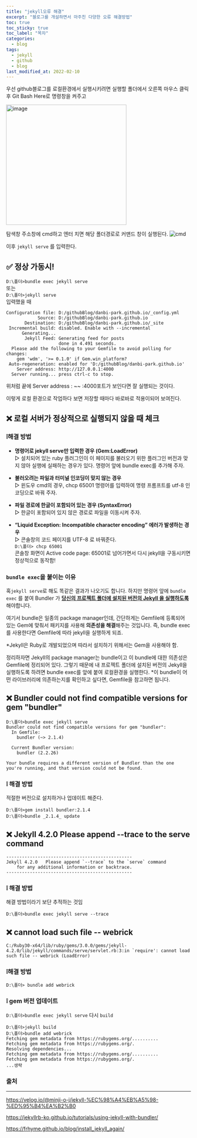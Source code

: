 ```yaml
---
title: "jekyll오류 해결"
excerpt: "블로그를 개설하면서 마주친 다양한 오류 해결방법"
toc: true
toc_sticky: true
toc_label: "목차"
categories:
  - blog
tags:
  - jekyll
  - github
  - blog
last_modified_at: 2022-02-10
---
```





우선 github블로그를 로컬환경에서 실행시키려면
실행할 폴더에서 오른쪽 마우스 클릭 후 Git Bash Here로 명령창을 켜주고   

<img width="328" alt="image" src="https://user-images.githubusercontent.com/86641773/153336602-84af3a07-5be7-4f81-9403-2eabb6e05243.png">

탐색창 주소창에 cmd하고 엔터 치면 해당 폴더경로로 커맨드 창이 실행된다.
![cmd](https://user-images.githubusercontent.com/86641773/153548801-7b551952-8162-4072-87ac-9c77aeedb44c.gif)

이후 `jekyll serve` 를 입력한다. 

## ✅ 정상 가동시!

`D:\폴더>bundle exec jekyll serve`  
또는  
`D:\폴더>jekyll serve`  
입력했을 때
```
Configuration file: D:/githubBlog/danbi-park.github.io/_config.yml
            Source: D:/githubBlog/danbi-park.github.io
       Destination: D:/githubBlog/danbi-park.github.io/_site
 Incremental build: disabled. Enable with --incremental
      Generating...
       Jekyll Feed: Generating feed for posts
                    done in 4.491 seconds.
  Please add the following to your Gemfile to avoid polling for changes:
    gem 'wdm', '>= 0.1.0' if Gem.win_platform?
 Auto-regeneration: enabled for 'D:/githubBlog/danbi-park.github.io'
    Server address: http://127.0.0.1:4000
  Server running... press ctrl-c to stop.
```

위처럼 끝에 Server address : ~~ :4000포트가 보인다면 잘 실행되는 것이다.

이렇게 로컬 환경으로 작업하다 보면 저장할 때마다 바로바로 적용이되어 보여진다. 



## ❌ 로컬 서버가 정상적으로 실행되지 않을 때 체크

### ❕해결 방법
- **명령어로 jekyll serve만 입력한 경우 (Gem:LoadError)**   
▷ 설치되어 있는 ruby 플러그인이 이 페이지를 불러오기 위한 플러그인 버전과 맞지 않아 실행에 실패하는 경우가 있다. 명령어 앞에 bundle exec를 추가해 주자.

- **불러오려는 파일과 터미널 인코딩이 맞지 않는 경우**  
▷ 윈도우 cmd의 경우, chcp 65001 명령어를 입력하여 명령 프롬프트를 utf-8 인코딩으로 바꿔 주자.

- **파일 경로에 한글이 포함되어 있는 경우 (SyntaxError)**  
▷ 한글이 포함되어 있지 않은 경로로 파일을 이동시켜 주자.

- **“Liquid Exception: Incompatible character encoding” 에러가 발생하는 경우**  
▷ 콘솔창의 코드 페이지를 UTF-8 로 바꿔준다.  
`D:\폴더> chcp 65001`  
콘솔창 화면이 Active code page: 65001로 넘어가면서
다시 jekyll을 구동시키면 정상적으로 동작함!

### `bundle exec`을 붙이는 이유
혹`jekyll serve`로 해도 똑같은 결과가 나오기도 합니다. 하지만 명령어 앞에 `bundle exec` 를 붙여 Bundler 가 <u>**당신의 프로젝트 폴더에 설치된 버전의 Jekyll 을 실행하도록**</u> 해야합니다.

여기서 bundle은 일종의 package manager인데, 간단하게는 Gemfile에 등록되어 있는 Gem에 맞춰서 패키지를 사용해 **의존성을 해결**해주는 것입니다.
즉, bundle exec를 사용한다면 Gemfile에 따라 jekyll을 실행하게 되죠.

*Jekyll은 Ruby로 개발되었으며 따라서 설치하기 위해서는 Gem을 사용해야 함.

정리하자면 Jekyll의 package manager는 bundle이고 이 bundle에 대한 의존성은 Gemfile에 정리되어 있다. 그렇기 때문에 내 프로젝트 폴더에 설치된 버전의 Jekyll을 실행하도록 하려면 bundle exec를 앞에 붙여 로컬환경을 실행한다.
 *이 bundle이 어떤 라이브러리에 의존하는지를 확인하고 싶다면, Gemfile을 참고하면 됩니다.



## ❌ Bundler could not find compatible versions for gem "bundler"

```text
D:\폴더>bundle exec jekyll serve
Bundler could not find compatible versions for gem "bundler":
  In Gemfile:
    bundler (~> 2.1.4)

  Current Bundler version:
    bundler (2.2.26)

Your bundle requires a different version of Bundler than the one you're running, and that version could not be found.
```

### ❕ 해결 방법
적절한 버전으로 설치하거나 업데이트 해준다. 
```
D:\폴더>gem install bundler:2.1.4  
D:\폴더>bundle _2.1.4_ update
```

## ❌ Jekyll 4.2.0 Please append --trace to the serve command
```
------------------------------------------------
Jekyll 4.2.0   Please append `--trace` to the `serve` command
    for any additional information or backtrace.
------------------------------------------------
```
### ❕ 해결 방법
해결 방법이라기 보단 추적하는 것임
```
D:\폴더>bundle exec jekyll serve --trace
```

## ❌ cannot load such file -- webrick
```
C:/Ruby30-x64/lib/ruby/gems/3.0.0/gems/jekyll-4.2.0/lib/jekyll/commands/serve/servlet.rb:3:in `require': cannot load such file -- webrick (LoadError)
```
### ❕해결 방법
```
D:\폴더> bundle add webrick
```

### ❕ gem 버전 업데이트
`D:\폴더>bundle exec jekyll serve`
다시 `build`

```
D:\폴더>jekyll build
D:\폴더>bundle add webrick
Fetching gem metadata from https://rubygems.org/..........
Fetching gem metadata from https://rubygems.org/.
Resolving dependencies...
Fetching gem metadata from https://rubygems.org/..........
Fetching gem metadata from https://rubygems.org/.
...생략
```



### 출처 
--- 
https://velog.io/@minji-o-j/jekyll-%EC%98%A4%EB%A5%98-%ED%95%B4%EA%B2%B0

https://jekyllrb-ko.github.io/tutorials/using-jekyll-with-bundler/

https://frhyme.github.io/blog/install_jekyll_again/
